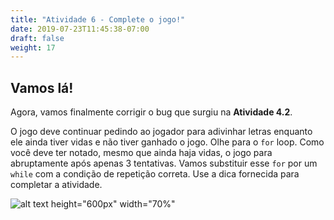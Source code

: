 ```yaml
---
title: "Atividade 6 - Complete o jogo!"
date: 2019-07-23T11:45:38-07:00
draft: false
weight: 17
---
```


## Vamos lá!

Agora, vamos finalmente corrigir o bug que surgiu na **Atividade 4.2**.

O jogo deve continuar pedindo ao jogador para adivinhar letras enquanto ele ainda tiver vidas e não tiver ganhado o jogo. Olhe para o `for` loop. Como você deve ter notado, mesmo que ainda haja vidas, o jogo para abruptamente após apenas 3 tentativas. Vamos substituir esse `for` por um `while` com a condição de repetição correta. Use a dica fornecida para completar a atividade.

![alt text height="600px" width="70%"](../media/dotnetfiddle-activity6.PNG "Replit da atividade 6")
